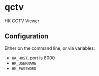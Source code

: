 # qctv

HK CCTV Viewer

## Configuration

Either on the command line, or via variables:

- `HK_HOST`, port is 8000
- `HK_USERNAME`
- `HK_PASSWORD`
